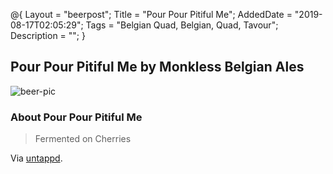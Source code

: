 @{
 Layout = "beerpost";
 Title = "Pour Pour Pitiful Me";
 AddedDate = "2019-08-17T02:05:29";
 Tags = "Belgian Quad, Belgian, Quad, Tavour";
 Description = "";
 }
 

## Pour Pour Pitiful Me by Monkless Belgian Ales

![beer-pic]

### About Pour Pour Pitiful Me

> Fermented on Cherries

Via [untappd][untappd-url].

[untappd-url]: <https://untappd.com//b/monkless-belgian-ales-pour-pour-pitiful-me/1353055>
[beer-pic]: https://jasonpowley.com/assets/img/2019-08-17-pour-pour-pitiful-me.jpeg "Pour Pour Pitiful Me by Monkless Belgian Ales"
